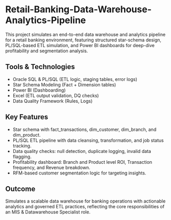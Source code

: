 # Retail-Banking-Data-Warehouse-Analytics-Pipeline
This project simulates an end-to-end data warehouse and analytics pipeline for a retail banking environment, featuring structured star-schema design, PL/SQL-based ETL simulation, and Power BI dashboards for deep-dive profitability and segmentation analysis.

##  Tools & Technologies
- Oracle SQL & PL/SQL (ETL logic, staging tables, error logs)
- Star Schema Modeling (Fact + Dimension tables)
- Power BI (Dashboarding)
- Excel (ETL output validation, DQ checks)
- Data Quality Framework (Rules, Logs)

## Key Features
- Star schema with fact_transactions, dim_customer, dim_branch, and dim_product.
- PL/SQL ETL pipeline with data cleansing, transformation, and job status tracking.
- Data quality checks: null detection, duplicate logging, invalid data flagging.
- Profitability dashboard: Branch and Product level ROI, Transaction frequency, and Revenue breakdown.
- RFM-based customer segmentation logic for targeting insights.

## Outcome
Simulates a scalable data warehouse for banking operations with actionable analytics and governed ETL practices, reflecting the core responsibilities of an MIS & Datawarehouse Specialist role.
